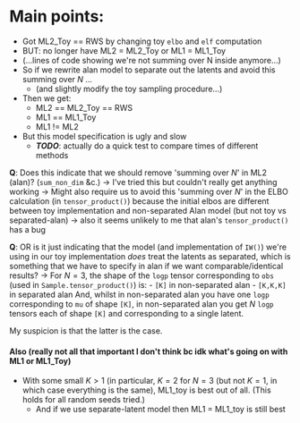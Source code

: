 # Main points:
- Got ML2_Toy == RWS by changing toy `elbo` and `elf` computation
- BUT: no longer have ML2 = ML2_Toy or ML1 = ML1_Toy
- (...lines of code showing we're not summing over N inside anymore...)
- So if we rewrite alan model to separate out the latents and avoid this summing over $N$ ...
	- (and slightly modify the toy sampling procedure...)
- Then we get:
	- ML2 == ML2_Toy == RWS
	- ML1 == ML1_Toy
	- ML1 != ML2
- But this model specification is ugly and slow
	- ***TODO***:  actually do a quick test to compare times of different methods

__Q__: Does this indicate that we should remove 'summing over $N$' in ML2 (alan)? (`sum_non_dim` &c.)
		-> I've tried this but couldn't really get anything working
		-> Might also require us to avoid this 'summing over $N$' in the ELBO calculation (in `tensor_product()`) because the initial elbos are different between toy implementation and non-separated Alan model (but not toy vs separated-alan)
			-> also it seems unlikely to me that alan's `tensor_product()` has a bug

__Q__: OR is it just indicating that the model (and implementation of `IW()`) we're using in our toy implementation _does_ treat the latents as separated, which is something that we have to specify in alan if we want comparable/identical results?
		-> For $N=3$, the shape of the `logp` tensor corresponding to `obs` (used in `Sample.tensor_product()`) is:
			- `[K]` in non-separated alan
			-  `[K,K,K]` in separated alan
		And, whilst in non-separated alan you have one `logp` corresponding to `mu` of shape `[K]`, in non-separated alan you get $N$ `logp` tensors each of shape `[K]` and corresponding to a single latent.

My suspicion is that the latter is the case.




#### Also (really not all that important I don't think bc idk what's going on with ML1 or ML1_Toy)
- With some small $K > 1$ (in particular, $K=2$ for $N=3$ (but not $K=1$, in which case everything is the same), ML1_toy is best out of all. (This holds for all random seeds tried.)
	- And if we use separate-latent model then ML1 = ML1_toy is still best